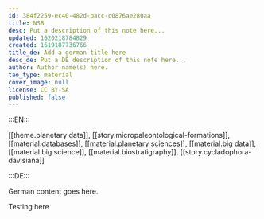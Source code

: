 ```yaml
---
id: 384f2259-ec40-482d-bacc-c0876ae280aa
title: NSB
desc: Put a description of this note here...
updated: 1620218784829
created: 1619187736766
title_de: Add a german title here
desc_de: Put a DE description of this note here...
author: Author name(s) here.
tao_type: material
cover_image: null
license: CC BY-SA
published: false
---
```


:::EN:::

[[theme.planetary data]], [[story.micropaleontological-formations]], [[material.databases]], [[material.planetary sciences]], [[material.big data]], [[material.big science]], [[material.biostratigraphy]], [[story.cycladophora-davisiana]]

:::DE:::

German content goes here.

Testing here
